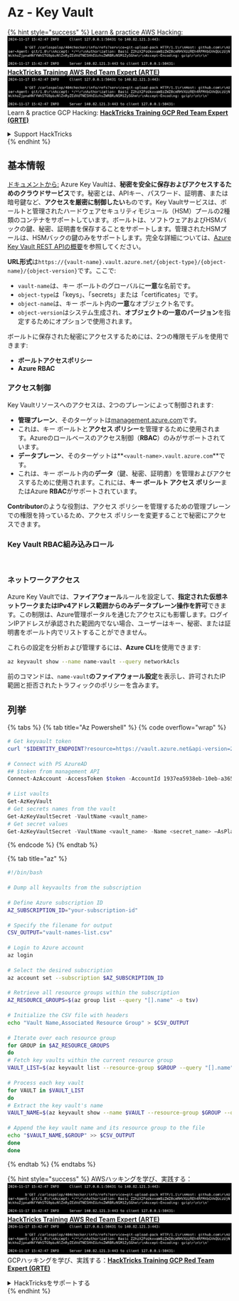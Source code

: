 # Az - Key Vault

{% hint style="success" %}
Learn & practice AWS Hacking:<img src="../../../.gitbook/assets/image (1).png" alt="" data-size="line">[**HackTricks Training AWS Red Team Expert (ARTE)**](https://training.hacktricks.xyz/courses/arte)<img src="../../../.gitbook/assets/image (1).png" alt="" data-size="line">\
Learn & practice GCP Hacking: <img src="../../../.gitbook/assets/image (2).png" alt="" data-size="line">[**HackTricks Training GCP Red Team Expert (GRTE)**<img src="../../../.gitbook/assets/image (2).png" alt="" data-size="line">](https://training.hacktricks.xyz/courses/grte)

<details>

<summary>Support HackTricks</summary>

* Check the [**subscription plans**](https://github.com/sponsors/carlospolop)!
* **Join the** 💬 [**Discord group**](https://discord.gg/hRep4RUj7f) or the [**telegram group**](https://t.me/peass) or **follow** us on **Twitter** 🐦 [**@hacktricks\_live**](https://twitter.com/hacktricks\_live)**.**
* **Share hacking tricks by submitting PRs to the** [**HackTricks**](https://github.com/carlospolop/hacktricks) and [**HackTricks Cloud**](https://github.com/carlospolop/hacktricks-cloud) github repos.

</details>
{% endhint %}

## 基本情報

[ドキュメントから:](https://learn.microsoft.com/en-us/azure/key-vault/general/basic-concepts) Azure Key Vaultは、**秘密を安全に保存およびアクセスするためのクラウドサービス**です。秘密とは、APIキー、パスワード、証明書、または暗号鍵など、**アクセスを厳密に制御したい**ものです。Key Vaultサービスは、ボールトと管理されたハードウェアセキュリティモジュール（HSM）プールの2種類のコンテナをサポートしています。ボールトは、ソフトウェアおよびHSMバックの鍵、秘密、証明書を保存することをサポートします。管理されたHSMプールは、HSMバックの鍵のみをサポートします。完全な詳細については、[Azure Key Vault REST APIの概要](https://learn.microsoft.com/en-us/azure/key-vault/general/about-keys-secrets-certificates)を参照してください。

**URL形式**は`https://{vault-name}.vault.azure.net/{object-type}/{object-name}/{object-version}`です。ここで:

* `vault-name`は、キー ボールトのグローバルに**一意**な名前です。
* `object-type`は「keys」、「secrets」または「certificates」です。
* `object-name`は、キー ボールト内の**一意**なオブジェクト名です。
* `object-version`はシステム生成され、**オブジェクトの一意のバージョン**を指定するためにオプションで使用されます。

ボールトに保存された秘密にアクセスするためには、2つの権限モデルを使用できます:

* **ボールトアクセスポリシー**
* **Azure RBAC**

### アクセス制御 <a href="#access-control" id="access-control"></a>

Key Vaultリソースへのアクセスは、2つのプレーンによって制御されます:

* **管理プレーン**、そのターゲットは[management.azure.com](http://management.azure.com/)です。
* これは、キー ボールトと**アクセス ポリシー**を管理するために使用されます。Azureのロールベースのアクセス制御（**RBAC**）のみがサポートされています。
* **データプレーン**、そのターゲットは**`<vault-name>.vault.azure.com`**です。
* これは、キー ボールト内の**データ**（鍵、秘密、証明書）を管理およびアクセスするために使用されます。これには、**キー ボールト アクセス ポリシー**またはAzure **RBAC**がサポートされています。

**Contributor**のような役割は、アクセス ポリシーを管理するための管理プレーンでの権限を持っているため、アクセス ポリシーを変更することで秘密にアクセスできます。

### Key Vault RBAC組み込みロール <a href="#rbac-built-in-roles" id="rbac-built-in-roles"></a>

<figure><img src="../../../.gitbook/assets/image (27).png" alt=""><figcaption></figcaption></figure>

### ネットワークアクセス

Azure Key Vaultでは、**ファイアウォール**ルールを設定して、**指定された仮想ネットワークまたはIPv4アドレス範囲からのみデータプレーン操作を許可**できます。この制限は、Azure管理ポータルを通じたアクセスにも影響します。ログインIPアドレスが承認された範囲内でない場合、ユーザーはキー、秘密、または証明書をボールト内でリストすることができません。

これらの設定を分析および管理するには、**Azure CLI**を使用できます:
```bash
az keyvault show --name name-vault --query networkAcls
```
前のコマンドは、`name-vault`**のファイアウォール設定**を表示し、許可されたIP範囲と拒否されたトラフィックのポリシーを含みます。

## 列挙

{% tabs %}
{% tab title="Az Powershell" %}
{% code overflow="wrap" %}
```powershell
# Get keyvault token
curl "$IDENTITY_ENDPOINT?resource=https://vault.azure.net&api-version=2017-09-01" -H secret:$IDENTITY_HEADER

# Connect with PS AzureAD
## $token from management API
Connect-AzAccount -AccessToken $token -AccountId 1937ea5938eb-10eb-a365-10abede52387 -KeyVaultAccessToken $keyvaulttoken

# List vaults
Get-AzKeyVault
# Get secrets names from the vault
Get-AzKeyVaultSecret -VaultName <vault_name>
# Get secret values
Get-AzKeyVaultSecret -VaultName <vault_name> -Name <secret_name> –AsPlainText
```
{% endcode %}
{% endtab %}

{% tab title="az" %}
```bash
#!/bin/bash

# Dump all keyvaults from the subscription

# Define Azure subscription ID
AZ_SUBSCRIPTION_ID="your-subscription-id"

# Specify the filename for output
CSV_OUTPUT="vault-names-list.csv"

# Login to Azure account
az login

# Select the desired subscription
az account set --subscription $AZ_SUBSCRIPTION_ID

# Retrieve all resource groups within the subscription
AZ_RESOURCE_GROUPS=$(az group list --query "[].name" -o tsv)

# Initialize the CSV file with headers
echo "Vault Name,Associated Resource Group" > $CSV_OUTPUT

# Iterate over each resource group
for GROUP in $AZ_RESOURCE_GROUPS
do
# Fetch key vaults within the current resource group
VAULT_LIST=$(az keyvault list --resource-group $GROUP --query "[].name" -o tsv)

# Process each key vault
for VAULT in $VAULT_LIST
do
# Extract the key vault's name
VAULT_NAME=$(az keyvault show --name $VAULT --resource-group $GROUP --query "name" -o tsv)

# Append the key vault name and its resource group to the file
echo "$VAULT_NAME,$GROUP" >> $CSV_OUTPUT
done
done
```
{% endtab %}
{% endtabs %}

{% hint style="success" %}
AWSハッキングを学び、実践する：<img src="../../../.gitbook/assets/image (1).png" alt="" data-size="line">[**HackTricks Training AWS Red Team Expert (ARTE)**](https://training.hacktricks.xyz/courses/arte)<img src="../../../.gitbook/assets/image (1).png" alt="" data-size="line">\
GCPハッキングを学び、実践する：<img src="../../../.gitbook/assets/image (2).png" alt="" data-size="line">[**HackTricks Training GCP Red Team Expert (GRTE)**<img src="../../../.gitbook/assets/image (2).png" alt="" data-size="line">](https://training.hacktricks.xyz/courses/grte)

<details>

<summary>HackTricksをサポートする</summary>

* [**サブスクリプションプラン**](https://github.com/sponsors/carlospolop)を確認してください！
* **💬 [**Discordグループ**](https://discord.gg/hRep4RUj7f)または[**Telegramグループ**](https://t.me/peass)に参加するか、**Twitter** 🐦 [**@hacktricks\_live**](https://twitter.com/hacktricks\_live)**をフォローしてください。**
* **ハッキングのトリックを共有するには、[**HackTricks**](https://github.com/carlospolop/hacktricks)と[**HackTricks Cloud**](https://github.com/carlospolop/hacktricks-cloud)のGitHubリポジトリにPRを提出してください。**

</details>
{% endhint %}
